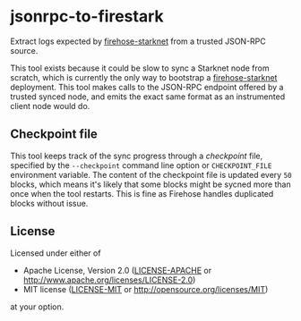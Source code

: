 # jsonrpc-to-firestark

Extract logs expected by [firehose-starknet](https://github.com/starknet-graph/firehose-starknet) from a trusted JSON-RPC source.

This tool exists because it could be slow to sync a Starknet node from scratch, which is currently the only way to bootstrap a [firehose-starknet](https://github.com/starknet-graph/firehose-starknet) deployment. This tool makes calls to the JSON-RPC endpoint offered by a trusted synced node, and emits the exact same format as an instrumented client node would do.

## Checkpoint file

This tool keeps track of the sync progress through a _checkpoint_ file, specified by the `--checkpoint` command line option or `CHECKPOINT_FILE` environment variable. The content of the checkpoint file is updated every `50` blocks, which means it's likely that some blocks might be sycned more than once when the tool restarts. This is fine as Firehose handles duplicated blocks without issue.

## License

Licensed under either of

- Apache License, Version 2.0 ([LICENSE-APACHE](./LICENSE-APACHE) or <http://www.apache.org/licenses/LICENSE-2.0>)
- MIT license ([LICENSE-MIT](./LICENSE-MIT) or <http://opensource.org/licenses/MIT>)

at your option.
